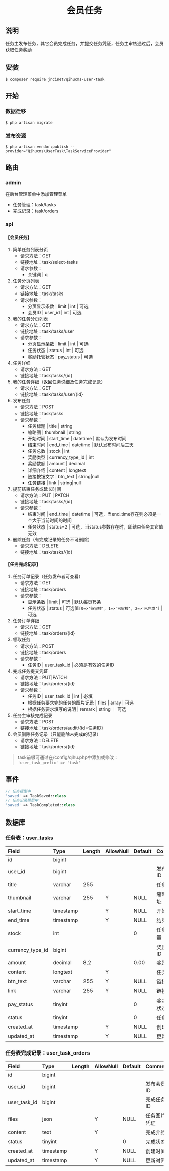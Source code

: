 <h1 align="center">会员任务</h1>

## 说明
任务主发布任务，其它会员完成任务，并提交任务凭证，任务主审核通过后，会员获取任务奖励

## 安装
```shell
$ composer require jncinet/qihucms-user-task
```
## 开始
### 数据迁移
```shell
$ php artisan migrate
```
### 发布资源
```shell
$ php artisan vendor:publish --provider="Qihucms\UserTask\TaskServiceProvider"
```

## 路由
### admin
在后台管理菜单中添加管理菜单
- 任务管理：task/tasks
- 完成记录：task/orders

### api
#### 【会员任务】
1. 简单任务列表分页
    - 请求方法：GET
    - 链接地址：task/select-tasks
    - 请求参数：
        - 关键词 | q
2. 任务分页列表
    - 请求方法：GET
    - 链接地址：task/tasks
    - 请求参数：
        - 分页显示条数 | limit | int | 可选
        - 会员ID | user_id | int | 可选
3. 我的任务分页列表
    - 请求方法：GET
    - 链接地址：task/tasks/user
    - 请求参数：
        - 分页显示条数 | limit | int | 可选
        - 任务状态 | status | int | 可选
        - 奖励托管状态 | pay_status | 可选
4. 任务详细
    - 请求方法：GET
    - 链接地址：task/tasks/{id}
5. 我的任务详细（返回任务说细及任务完成记录）
    - 请求方法：GET
    - 链接地址：task/tasks/user/{id}
6. 发布任务
    - 请求方法：POST
    - 链接地址：task/tasks
    - 请求参数：
        - 任务标题 | title | string
        - 缩略图 | thumbnail | string
        - 开始时间 | start_time | datetime | 默认为发布时间
        - 结束时间 | end_time | datetime | 默认发布时间后三天
        - 任务总数 | stock | int
        - 奖励类型 | currency_type_id | int
        - 奖励数额 | amount | decimal
        - 详细介绍 | content | longtext
        - 链接按钮文字 | btn_text | string|null
        - 任务链接 | link | string|null
7. 提前结束任务或延长时间
    - 请求方法：PUT | PATCH
    - 链接地址：task/tasks/{id}
    - 请求参数：
        - 结束时间 | end_time | datetime | 可选，当end_time存在则必须是一个大于当前时间的时间
        - 任务状态 | status=2 | 可选，当status参数存在时，即结束任务其它值无效
8. 删除任务（有完成记录的任务不可删除）
    - 请求方法：DELETE
    - 链接地址：task/tasks/{id}
#### 【任务完成记录】
1. 任务订单记录（任务发布者可查看）
    - 请求方法：GET
    - 链接地址：task/orders
    - 请求参数：
        - 显示条数 | limit | 可选 | 默认每页15条
        - 任务状态 | status | 可选值`[0=>'待审核', 1=>'已审核', 2=>'已完成']` | 可选
2. 任务订单详细
    - 请求方法：GET
    - 链接地址：task/orders/{id}
3. 领取任务
    - 请求方法：POST
    - 链接地址：task/orders
    - 请求参数：
        - 任务ID | user_task_id | 必须是有效的任务ID
4. 完成任务提交凭证
    - 请求方法：PUT|PATCH
    - 链接地址：task/orders/{id}
    - 请求参数：  
        - 任务ID | user_task_id | int | 必填
        - 根据任务要求完的任务的图片记录 | files | array | 可选
        - 根据任务要求填写的说明 | remark | string ｜ 可选
5. 任务主审核完成记录
    - 请求方法：POST
    - 链接地址：task/orders/audit/{id=任务ID}
6. 会员删除任务记录（只能删除未完成的记录）
    - 请求方法：DELETE
    - 链接地址：task/orders/{id}

> task前缀可通过在/config/qihu.php中添加或修改：  
 `'user_task_prefix' => 'task'` 

## 事件
```php
// 任务模型中
'saved' => TaskSaved::class
// 任务记录模型中
'saved' => TaskCompleted::class
```

## 数据库
### 任务表：user_tasks
| Field             | Type      | Length    | AllowNull | Default   | Comment   |
| :----             | :----     | :----     | :----     | :----     | :----     |
| id                | bigint    |           |           |           |           |
| user_id           | bigint    |           |           |           | 发布会员ID |
| title             | varchar   | 255       |           |           | 任务标题   |
| thumbnail         | varchar   | 255       | Y         | NULL      | 缩略图地址 |
| start_time        | timestamp |           | Y         | NULL      | 开始时间   |
| end_time          | timestamp |           | Y         | NULL      | 结束时间   |
| stock             | int       |           |           | 0         | 任务总数量 |
| currency_type_id  | bigint    |           |           |           | 奖励类型ID |
| amount            | decimal   | 8,2       |           | 0.00      | 奖励金额   |
| content           | longtext  |           | Y         |           | 任务介绍   |
| btn_text          | varchar   | 255       | Y         | NULL      | 链接文字   |
| link              | varchar   | 255       | Y         | NULL      | 链接地址   |
| pay_status        | tinyint   |           |           | 0         | 奖金托管状态|
| status            | tinyint   |           |           | 0         | 任务状态   |
| created_at        | timestamp |           | Y         | NULL      | 创建时间   |
| updated_at        | timestamp |           | Y         | NULL      | 更新时间   |

### 任务表完成记录：user_task_orders
| Field             | Type      | Length    | AllowNull | Default   | Comment   |
| :----             | :----     | :----     | :----     | :----     | :----     |
| id                | bigint    |           |           |           |           |
| user_id           | bigint    |           |           |           | 发布会员ID |
| user_task_id      | bigint    |           |           |           | 完成任务ID |
| files             | json      |           | Y         | NULL      | 任务图片凭证|
| content           | text      |           | Y         |           | 完成介绍   |
| status            | tinyint   |           |           | 0         | 完成状态   |
| created_at        | timestamp |           | Y         | NULL      | 创建时间   |
| updated_at        | timestamp |           | Y         | NULL      | 更新时间   |
